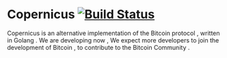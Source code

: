 # Copernicus  [![Build Status](https://travis-ci.org/btccom/copernicus.svg?branch=master)](https://travis-ci.org/btccom/copernicus)
Copernicus is an alternative implementation of the Bitcoin protocol , written in Golang .
We are developing now , We expect more developers to join the development of Bitcoin , to contribute to the Bitcoin Community .
